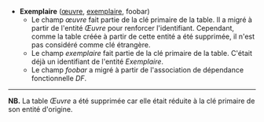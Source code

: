 - **Exemplaire** (<ins>œuvre</ins>, <ins>exemplaire</ins>, foobar)
  - Le champ _œuvre_ fait partie de la clé primaire de la table. Il a migré à partir de l'entité _Œuvre_ pour renforcer l'identifiant. Cependant, comme la table créée à partir de cette entité a été supprimée, il n'est pas considéré comme clé étrangère.
  - Le champ _exemplaire_ fait partie de la clé primaire de la table. C'était déjà un identifiant de l'entité _Exemplaire_.
  - Le champ _foobar_ a migré à partir de l'association de dépendance fonctionnelle _DF_.

----


**NB.** La table _Œuvre_ a été supprimée car elle était réduite à la clé primaire de son entité d'origine.
